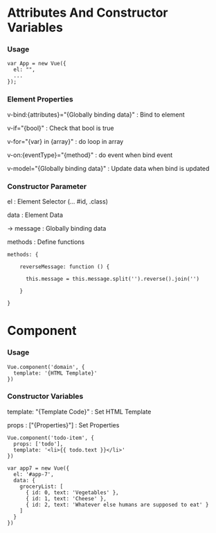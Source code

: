 # Attributes And Constructor Variables

### Usage

```
var App = new Vue({
  el: "",
  ...
});
```

### Element Properties

v-bind:{attributes}="{Globally binding data}" : Bind to element

v-if="{bool}" : Check that bool is true

v-for="{var} in {array}" : do loop in array

v-on:{eventType}="{method}" : do event when bind event

v-model="{Globally binding data}" : Update data when bind is updated

### Constructor Parameter

el : Element Selector (... #id, .class)

data : Element Data

 -> message : Globally binding data

methods : Define functions

```
methods: {

    reverseMessage: function () {
    
      this.message = this.message.split('').reverse().join('')
      
    }
    
}
```

# Component

### Usage

```
Vue.component('domain', {
  template: '{HTML Template}'
})
```

### Constructor Variables

template: "{Template Code}" : Set HTML Template

props : ["{Properties}"] : Set Properties

```
Vue.component('todo-item', {
  props: ['todo'],
  template: '<li>{{ todo.text }}</li>'
})

var app7 = new Vue({
  el: '#app-7',
  data: {
    groceryList: [
      { id: 0, text: 'Vegetables' },
      { id: 1, text: 'Cheese' },
      { id: 2, text: 'Whatever else humans are supposed to eat' }
    ]
  }
})
```
